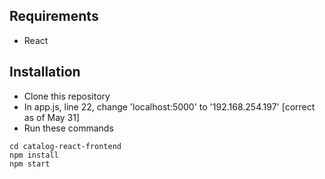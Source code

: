 ## Requirements
- React

## Installation
- Clone this repository
- In app.js, line 22, change 'localhost:5000' to '192.168.254.197' [correct as of May 31]
- Run these commands
```
cd catalog-react-frontend
npm install
npm start
```